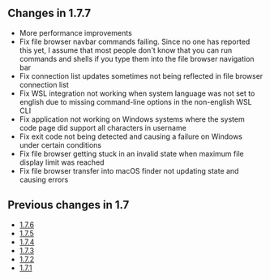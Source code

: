## Changes in 1.7.7

- More performance improvements
- Fix file browser navbar commands failing. Since no one has reported this yet,
  I assume that most people don't know that you can run commands and shells if you type them into the file browser navigation bar
- Fix connection list updates sometimes not being reflected in file browser connection list
- Fix WSL integration not working when system language was not set to english
  due to missing command-line options in the non-english WSL CLI
- Fix application not working on Windows systems where the system code page did support all characters in username
- Fix exit code not being detected and causing a failure on Windows under certain conditions
- Fix file browser getting stuck in an invalid state when maximum file display limit was reached
- Fix file browser transfer into macOS finder not updating state and causing errors

## Previous changes in 1.7

- [1.7.6](https://github.com/xpipe-io/xpipe/releases/tag/1.7.6)
- [1.7.5](https://github.com/xpipe-io/xpipe/releases/tag/1.7.5)
- [1.7.4](https://github.com/xpipe-io/xpipe/releases/tag/1.7.4)
- [1.7.3](https://github.com/xpipe-io/xpipe/releases/tag/1.7.3)
- [1.7.2](https://github.com/xpipe-io/xpipe/releases/tag/1.7.2)
- [1.7.1](https://github.com/xpipe-io/xpipe/releases/tag/1.7.1)
